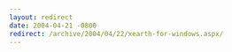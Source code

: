 ```yaml
---
layout: redirect
date: 2004-04-21 -0800
redirect: /archive/2004/04/22/xearth-for-windows.aspx/
---
```

